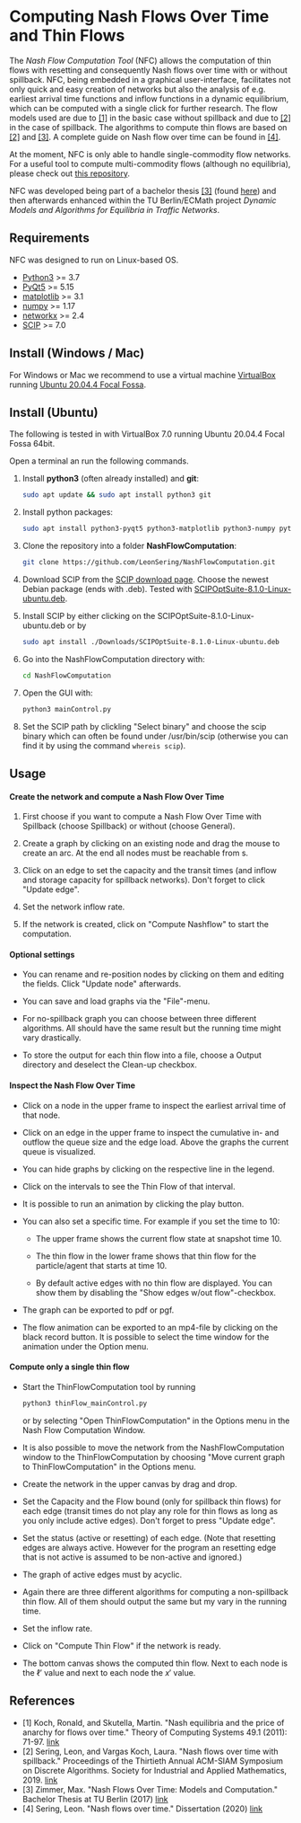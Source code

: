 # Computing Nash Flows Over Time and Thin Flows

The *Nash Flow Computation Tool* (NFC) allows the computation of thin flows with resetting and consequently Nash flows over time with or without spillback. 
NFC, being embedded in a graphical user-interface, facilitates not only quick and easy creation of networks but also the analysis of e.g. earliest arrival time functions and inflow functions in a dynamic equilibrium, which can be computed with a single click for further research. The flow models used are due to [[1]](#references) in the basic case without spillback and due to [[2]](#references) in the case of spillback. The algorithms to compute thin flows are based on [[2]](#references) and [[3]](#references). A complete guide on Nash flow over time can be found in [[4]](#references).

At the moment, NFC is only able to handle single-commodity flow networks. For a useful tool to compute multi-commodity flows (although no equilibria), please check out [this repository](https://github.com/LeonSering/multi-commodity-flows-over-time). 

NFC was developed being part of a bachelor thesis [[3]](#references) (found [here](/documentation/thesis.pdf)) and then afterwards enhanced within the TU Berlin/ECMath project *Dynamic Models and Algorithms for Equilibria in Traffic Networks*.

## Requirements

NFC was designed to run on Linux-based OS.

- [Python3](https://python.org/) >= 3.7
- [PyQt5](https://pypi.org/project/PyQt5/) >= 5.15
- [matplotlib](https://matplotlib.org/) >= 3.1
- [numpy](https://numpy.org/) >= 1.17
- [networkx](https://networkx.github.io/) >= 2.4
- [SCIP](https://www.scipopt.org/) >= 7.0

## Install (Windows / Mac)

For Windows or Mac we recommend to use a virtual machine [VirtualBox](https://www.virtualbox.org) running [Ubuntu 20.04.4 Focal Fossa](https://www.osboxes.org/ubuntu/).

## Install (Ubuntu)

The following is tested in with VirtualBox 7.0 running Ubuntu 20.04.4 Focal Fossa 64bit.

Open a terminal an run the following commands.

1) Install **python3** (often already installed) and **git**:

   ```bash
   sudo apt update && sudo apt install python3 git
   ```

2. Install python packages:

   ```bash
   sudo apt install python3-pyqt5 python3-matplotlib python3-numpy python3-networkx
   ```

3. Clone the repository into a folder **NashFlowComputation**:

   ```bash
   git clone https://github.com/LeonSering/NashFlowComputation.git
   ```

4. Download SCIP from the [SCIP download page](https://www.scipopt.org/index.php#download). Choose the newest Debian package (ends with .deb). Tested with [SCIPOptSuite-8.1.0-Linux-ubuntu.deb](https://www.scipopt.org/download.php?fname=SCIPOptSuite-8.1.0-Linux-ubuntu.deb).

5. Install SCIP by either clicking on the SCIPOptSuite-8.1.0-Linux-ubuntu.deb or by
   
   ```bash
   sudo apt install ./Downloads/SCIPOptSuite-8.1.0-Linux-ubuntu.deb 
   ```

6. Go into the NashFlowComputation directory with:

   ```bash
   cd NashFlowComputation
   ```

7. Open the GUI with:

   ```bash
   python3 mainControl.py
   ```

7. Set the SCIP path by clickling "Select binary" and choose the scip binary which can often be found under /usr/bin/scip (otherwise you can find it by using the command ```whereis scip```).

## Usage

#### Create the network and compute a Nash Flow Over Time

1. First choose if you want to compute a Nash Flow Over Time with Spillback (choose Spillback) or without (choose General).

2. Create a graph by clicking on an existing node and drag the mouse to create an arc. At the end all nodes must be reachable from s.

3. Click on an edge to set the capacity and the transit times (and inflow and storage capacity for spillback networks). Don't forget to click "Update edge".

4. Set the network inflow rate.

5. If the network is created, click on "Compute Nashflow" to start the computation.

#### Optional settings

- You can rename and re-position nodes by clicking on them and editing the fields. Click "Update node" afterwards.

- You can save and load graphs via the "File"-menu.

- For no-spillback graph you can choose between three different algorithms. All should have the same result but the running time might vary drastically.

- To store the output for each thin flow into a file, choose a Output directory and deselect the Clean-up checkbox.

#### Inspect the Nash Flow Over Time

- Click on a node in the upper frame to inspect the earliest arrival time of that node.

- Click on an edge in the upper frame to inspect the cumulative in- and outflow the queue size and the edge load. Above the graphs the current queue is visualized.

- You can hide graphs by clicking on the respective line in the legend.

- Click on the intervals to see the Thin Flow of that interval.

- It is possible to run an animation by clicking the play button.

- You can also set a specific time. For example if you set the time to 10:
  
  - The upper frame shows the current flow state at snapshot time 10. 
  
  - The thin flow in the lower frame shows that thin flow for the particle/agent that starts at time 10.
  
  - By default active edges with no thin flow are displayed. You can show them by disabling the "Show edges w/out flow"-checkbox.

- The graph can be exported to pdf or pgf.

- The flow animation can be exported to an mp4-file by clicking on the black record button. It is possible to select the time window for the animation under the Option menu.

#### Compute only a single thin flow

- Start the ThinFlowComputation tool by running 
  
  ```bash
  python3 thinFlow_mainControl.py
  ```
  
  or by selecting "Open ThinFlowComputation" in the Options menu in the Nash Flow Computation Window.

- It is also possible to move the network from the NashFlowComputation window to the ThinFlowComputation by choosing "Move current graph to ThinFlowComputation" in the Options menu.

- Create the network in the upper canvas by drag and drop.

- Set the Capacity and the Flow bound (only for spillback thin flows) for each edge (transit times do not play any role for thin flows as long as you only include active edges). Don't forget to press "Update edge".

- Set the status (active or resetting) of each edge. (Note that resetting edges are always active. However for the program an resetting edge that is not active is assumed to be non-active and ignored.)

- The graph of active edges must by acyclic.

- Again there are three different algorithms for computing a non-spillback thin flow. All of them should output the same but my vary in the running time.

- Set the inflow rate.

- Click on "Compute Thin Flow" if the network is ready.

- The bottom canvas shows the computed thin flow. Next to each node is the $\ell'$ value and next to each node the $x'$ value.

## References

- [1] Koch, Ronald, and Skutella, Martin. "Nash equilibria and the price of anarchy for flows over time." Theory of Computing Systems 49.1 (2011): 71-97. [link](https://doi.org/10.1007/s00224-010-9299-y)
- [2] Sering, Leon, and Vargas Koch, Laura. "Nash flows over time with spillback." Proceedings of the Thirtieth Annual ACM-SIAM Symposium on Discrete Algorithms. Society for Industrial and Applied Mathematics, 2019. [link](https://doi.org/10.1137/1.9781611975482.57)
- [3] Zimmer, Max. "Nash Flows Over Time: Models and Computation." Bachelor Thesis at TU Berlin (2017) [link](/documentation/thesis.pdf)
- [4] Sering, Leon. "Nash flows over time." Dissertation (2020) [link](https://doi.org/10.14279/depositonce-10640)

